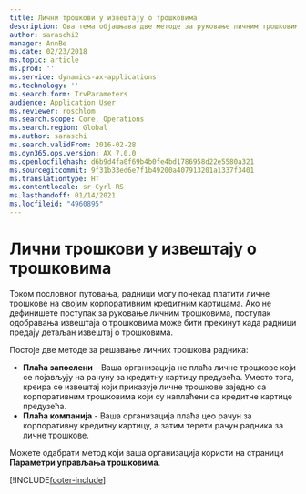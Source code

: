 ```yaml
---
title: Лични трошкови у извештају о трошковима
description: Ова тема објашњава две методе за руковање личним трошковима радника у услузи Microsoft Dynamics 365 Finance.
author: saraschi2
manager: AnnBe
ms.date: 02/23/2018
ms.topic: article
ms.prod: ''
ms.service: dynamics-ax-applications
ms.technology: ''
ms.search.form: TrvParameters
audience: Application User
ms.reviewer: roschlom
ms.search.scope: Core, Operations
ms.search.region: Global
ms.author: saraschi
ms.search.validFrom: 2016-02-28
ms.dyn365.ops.version: AX 7.0.0
ms.openlocfilehash: d6b9d4fa0f69b4b0fe4bd1786958d22e5580a321
ms.sourcegitcommit: 9f31b33ed6e7f1b49200a407913201a1337f3401
ms.translationtype: HT
ms.contentlocale: sr-Cyrl-RS
ms.lasthandoff: 01/14/2021
ms.locfileid: "4960895"
---
```

# <a name="personal-expenses-on-an-expense-report"></a>Лични трошкови у извештају о трошковима

Током пословног путовања, радници могу понекад платити личне трошкове на својим корпоративним кредитним картицама. Ако не дефинишете поступак за руковање личним трошковима, поступак одобравања извештаја о трошковима може бити прекинут када радници предају детаљан извештај о трошковима. 

Постоје две методе за решавање личних трошкова радника:

- **Плаћа запослени** – Ваша организација не плаћа личне трошкове који се појављују на рачуну за кредитну картицу предузећа. Уместо тога, креира се извештај који приказује личне трошкове заједно са корпоративним трошковима који су наплаћени са кредитне картице предузећа.
- **Плаћа компанија** - Ваша организација плаћа цео рачун за корпоративну кредитну картицу, а затим терети рачун радника за личне трошкове.

Можете одабрати метод који ваша организација користи на страници **Параметри управљања трошковима**.


[!INCLUDE[footer-include](../includes/footer-banner.md)]